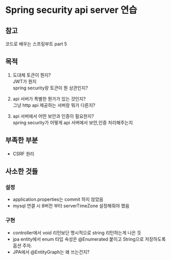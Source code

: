 # Spring security api server 연습
## 참고 
코드로 배우는 스프링부트 part 5

## 목적
1. 도대체 토큰이 뭔지?<br>
   JWT가 뭔지<br>
   spring security랑 토큰이 뭔 상관인지?
   
2. api 서버가 특별한 뭔가가 있는 것인지?<br>
   그냥 http api 제공하는 서버랑 뭐가 다른지?

3. api 서버에서 어떤 보안과 인증이 필요한지?<br>
   spring security가 어떻게 api 서버에서 보안,인증 처리해주는지

## 부족한 부분
- CSRF 원리

## 사소한 것들
### 설정
- application.properties는 commit 하지 않았음
- mysql 연결 시 8버전 부터 serverTimeZone 설정해줘야 했음
  
### 구현
- controller에서 void 리턴보단 명시적으로 string 리턴하는게 나은 듯
- jpa entity에서 enum 타입 속성은 @Enumerated 붙이고 String으로 저장하도록 옵션 주자.
- JPA에서 @EntityGraph는 왜 쓰는건지?